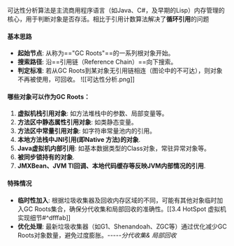 
可达性分析算法是主流商用程序语言（如Java、C#，及早期的Lisp）内存管理的核心，用于判断对象是否存活。相比于引用计数算法解决了**循环引用**的问题

#### 基本思路

- **起始节点**: 从称为=="GC Roots"==的一系列根对象开始。
- **搜索路径**: 沿==引用链（Reference Chain）==向下搜索。
- **判定标准**: 若从GC Roots到某对象无引用链相连（图论中的不可达），则对象不再被使用，可回收。
![[可达性分析.png]]

#### 哪些对象可以作为GC Roots：

1. **虚拟机栈引用对象**: 如方法堆栈中的参数、局部变量等。
2. **方法区中静态属性引用对象**: 如类静态变量。
3. **方法区中常量引用对象**: 如字符串常量池内的引用。
4. **本地方法栈中JNI引用(即Native 方法)的对象**.
5. **Java虚拟机内部引用**: 如基本数据类型的Class对象，常驻异常对象等。
6. **被同步锁持有的对象**.
7. **JMXBean、JVM TI回调、本地代码缓存等反映JVM内部情况的引用**.

#### 特殊情况

- **临时性加入**: 根据垃圾收集器及回收内存区域的不同，可能有其他对象临时加入GC Roots集合，确保分代收集和局部回收的准确性。[[3.4 HotSpot 虚拟机实现细节#^dfffab]]
- **优化处理**: 最新垃圾收集器（如G1、Shenandoah、ZGC等）通过优化减少GC Roots对象数量，避免过度膨胀。-----*分代收集& 局部回收*

